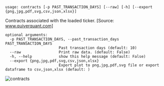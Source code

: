 ```
usage: contracts [-p PAST_TRANSACTION_DAYS] [--raw] [-h] [--export {png,jpg,pdf,svg,csv,json,xlsx}]
```

Contracts associated with the loaded ticker. [Source: www.quiverquant.com]

```
optional arguments:
  -p PAST_TRANSACTION_DAYS, --past_transaction_days PAST_TRANSACTION_DAYS
                        Past transaction days (default: 10)
  --raw                 Print raw data. (default: False)
  -h, --help            show this help message (default: False)
  --export {png,jpg,pdf,svg,csv,json,xlsx}
                        Export plot to png,jpg,pdf,svg file or export dataframe to csv,json,xlsx (default: )
```

<img size ="1400" alt="contracts" src="https://user-images.githubusercontent.com/25267873/119065405-59c22380-b9d5-11eb-9a34-9cad288b22de.png">
